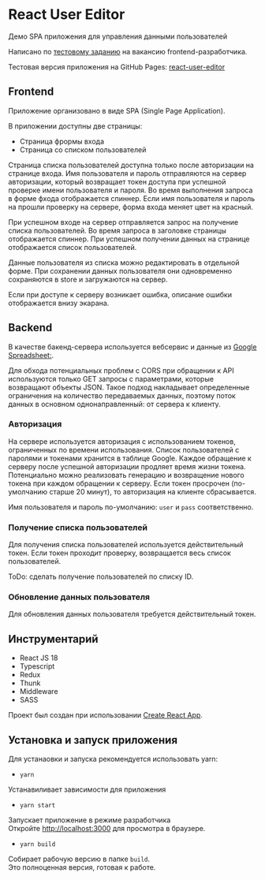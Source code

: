# React User Editor

Демо SPA приложения для управления данными пользователей

Написано по [тестовому заданию](https://docs.google.com/document/d/1PFafdSZ2PcQLRtAyotvIupDmpGZ_6DnN9Q1kk0ogJm4/edit#heading=h.221ytfge2btv) на вакансию frontend-разработчика.

Тестовая версия приложения на GitHub Pages: [react-user-editor](https://olegbutrin.github.io/react-user-editor)

## Frontend

Приложение организовано в виде SPA (Single Page Application).

В приложении доступны две страницы:

+ Страница фрормы входа
+ Страница со списком пользователей

Страница списка пользователей доступна только после авторизации на странице входа. Имя пользователя и пароль отправляются на сервер авторизации, который возвращает токен доступа при успешной проверке имени пользователя и пароля. Во время выполнения запроса в форме фхода отображается спиннер. Если имя пользователя и пароль на прошли проверку на сервере, форма входа меняет цвет на красный.

При успешном входе на сервер отправляется запрос на получение списка пользователей. Во время запроса в заголовке страницы отображается спиннер. При успешном получении данных на странице отображается список пользователей.

Данные пользователя из списка можно редактировать в отдельной форме. При сохранении данных пользователя они одновременно сохраняются в store и загружаются на сервер.

Если при доступе к серверу возникает ошибка, описание ошибки отображается внизу экарана.

## Backend

В качестве бакенд-сервера используется вебсервис и данные из [Google Spreadsheet:](https://docs.google.com/spreadsheets/d/1p_DQs6CFaEwCgsFDUu3Z_Ks5fzs3eu0pCZB7nAXZI1w/edit?usp=sharing).

Для обхода потенциальных проблем с CORS при обращении к API используются только GET запросы с параметрами, которые возвращают объекты JSON. Такое подход накладывает определенные ограничения на количество передаваемых данных, поэтому поток данных в основном однонаправленный: от сервера к клиенту.

### Авторизация

На сервере используется авторизация с использованием токенов, ограниченных по времени использования. Список пользователей с паролями и токенами хранится в таблице Google. Каждое обращение к серверу после успешной авторизации продляет время жизни токена. Потенциально можно реализовать генерацию и возвращение нового токена при каждом обращении к серверу. Если токен просрочен (по-умолчанию старше 20 минут), то авторизация на клиенте сбрасывается.

Имя пользователя и пароль по-умолчанию: `user` и `pass` соответственно.

### Получение списка пользователей

Для получения списка пользователей используется действительный токен. Если токен проходит проверку, возвращается весь список пользователей.

ToDo: сделать получение пользователей по списку ID.

### Обновление данных пользователя

Для обновления данных пользователя требуется действительный токен.

## Инструментарий

+ React JS 18
+ Typescript
+ Redux
+ Thunk
+ Middleware
+ SASS

Проект был создан при использовании [Create React App](https://github.com/facebook/create-react-app).

## Установка и запуск приложения

Для устанаовки и запуска рекомендуется использовать yarn:

+ `yarn`

Устанавиливает зависимости для приложения

+ `yarn start`

Запускает приложение в режиме разработчика\
Откройте [http://localhost:3000](http://localhost:3000) для просмотра в браузере.

+ `yarn build`

Собирает рабочую версию в папке `build`.\
Это полноценная версия, готовая к работе.
